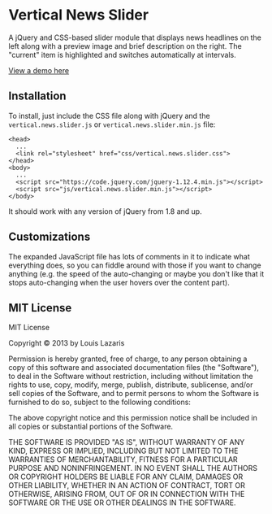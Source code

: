 # Vertical News Slider

A jQuery and CSS-based slider module that displays news headlines on the left along with a preview image and brief description on the right. The "current" item is highlighted and switches automatically at intervals.

[View a demo here](http://www.impressivewebs.com/demo-files/vertical-news-slider/)

## Installation
To install, just include the CSS file along with jQuery and the `vertical.news.slider.js` or `vertical.news.slider.min.js` file:

    <head>
      ...
      <link rel="stylesheet" href="css/vertical.news.slider.css">
    </head>
    <body>
      ...
      <script src="https://code.jquery.com/jquery-1.12.4.min.js"></script>
      <script src="js/vertical.news.slider.min.js"></script>
    </body>

It should work with any version of jQuery from 1.8 and up.

## Customizations
The expanded JavaScript file has lots of comments in it to indicate what everything does, so you can fiddle around with those if you want to change anything (e.g. the speed of the auto-changing or maybe you don't like that it stops auto-changing when the user hovers over the content part).

## MIT License
MIT License

Copyright © 2013 by Louis Lazaris

Permission is hereby granted, free of charge, to any person obtaining a copy
of this software and associated documentation files (the "Software"), to deal
in the Software without restriction, including without limitation the rights
to use, copy, modify, merge, publish, distribute, sublicense, and/or sell
copies of the Software, and to permit persons to whom the Software is
furnished to do so, subject to the following conditions:

The above copyright notice and this permission notice shall be included in all
copies or substantial portions of the Software.

THE SOFTWARE IS PROVIDED "AS IS", WITHOUT WARRANTY OF ANY KIND, EXPRESS OR
IMPLIED, INCLUDING BUT NOT LIMITED TO THE WARRANTIES OF MERCHANTABILITY,
FITNESS FOR A PARTICULAR PURPOSE AND NONINFRINGEMENT. IN NO EVENT SHALL THE
AUTHORS OR COPYRIGHT HOLDERS BE LIABLE FOR ANY CLAIM, DAMAGES OR OTHER
LIABILITY, WHETHER IN AN ACTION OF CONTRACT, TORT OR OTHERWISE, ARISING FROM,
OUT OF OR IN CONNECTION WITH THE SOFTWARE OR THE USE OR OTHER DEALINGS IN THE
SOFTWARE.
